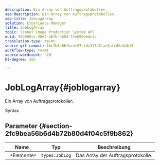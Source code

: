 ```yaml
---
description: Ein Array von Auftragsprotokollen.
seo-description: Ein Array von Auftragsprotokollen.
seo-title: JobLogArray
solution: Experience Manager
title: JobLogArray
topic: Scene7 Image Production System API
uuid: 92b9d0ce-80e5-4bfb-b604-74e690bedc1c
translation-type: tm+mt
source-git-commit: 7bc7b3a86fbcdc57cfdc31745fae3afc06e44b15
workflow-type: tm+mt
source-wordcount: '29'
ht-degree: 20%

---
```



# JobLogArray{#joblogarray}

Ein Array von Auftragsprotokollen.

Syntax

## Parameter {#section-2fc9bea56b6d4b72b80d4f04c5f9b862}

| Name | Typ | Beschreibung |
|---|---|---|
| ` *`Elemente`*` | `types:JobLog` | Das Array der Auftragsprotokolle. |

